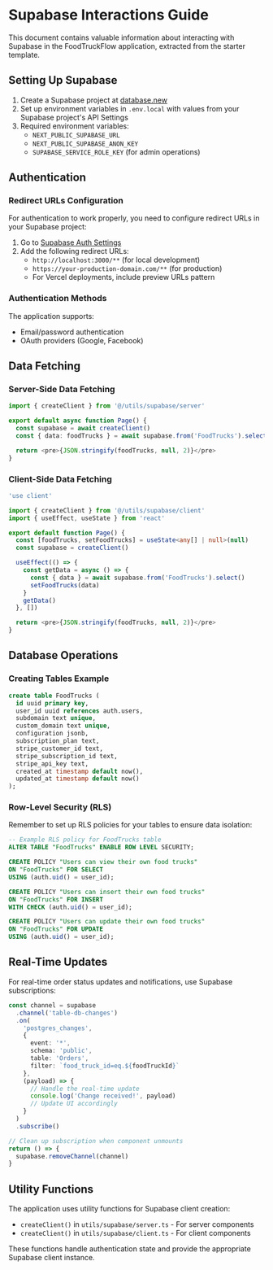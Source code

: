 # Supabase Interactions Guide

This document contains valuable information about interacting with Supabase in the FoodTruckFlow application, extracted from the starter template.

## Setting Up Supabase

1. Create a Supabase project at [database.new](https://app.supabase.com/project/_/settings/api)
2. Set up environment variables in `.env.local` with values from your Supabase project's API Settings
3. Required environment variables:
   - `NEXT_PUBLIC_SUPABASE_URL`
   - `NEXT_PUBLIC_SUPABASE_ANON_KEY`
   - `SUPABASE_SERVICE_ROLE_KEY` (for admin operations)

## Authentication

### Redirect URLs Configuration

For authentication to work properly, you need to configure redirect URLs in your Supabase project:

1. Go to [Supabase Auth Settings](https://supabase.com/dashboard/project/_/auth/url-configuration)
2. Add the following redirect URLs:
   - `http://localhost:3000/**` (for local development)
   - `https://your-production-domain.com/**` (for production)
   - For Vercel deployments, include preview URLs pattern

### Authentication Methods

The application supports:
- Email/password authentication
- OAuth providers (Google, Facebook)

## Data Fetching

### Server-Side Data Fetching

```typescript
import { createClient } from '@/utils/supabase/server'

export default async function Page() {
  const supabase = await createClient()
  const { data: foodTrucks } = await supabase.from('FoodTrucks').select()

  return <pre>{JSON.stringify(foodTrucks, null, 2)}</pre>
}
```

### Client-Side Data Fetching

```typescript
'use client'

import { createClient } from '@/utils/supabase/client'
import { useEffect, useState } from 'react'

export default function Page() {
  const [foodTrucks, setFoodTrucks] = useState<any[] | null>(null)
  const supabase = createClient()

  useEffect(() => {
    const getData = async () => {
      const { data } = await supabase.from('FoodTrucks').select()
      setFoodTrucks(data)
    }
    getData()
  }, [])

  return <pre>{JSON.stringify(foodTrucks, null, 2)}</pre>
}
```

## Database Operations

### Creating Tables Example

```sql
create table FoodTrucks (
  id uuid primary key,
  user_id uuid references auth.users,
  subdomain text unique,
  custom_domain text unique,
  configuration jsonb,
  subscription_plan text,
  stripe_customer_id text,
  stripe_subscription_id text,
  stripe_api_key text,
  created_at timestamp default now(),
  updated_at timestamp default now()
);
```

### Row-Level Security (RLS)

Remember to set up RLS policies for your tables to ensure data isolation:

```sql
-- Example RLS policy for FoodTrucks table
ALTER TABLE "FoodTrucks" ENABLE ROW LEVEL SECURITY;

CREATE POLICY "Users can view their own food trucks" 
ON "FoodTrucks" FOR SELECT 
USING (auth.uid() = user_id);

CREATE POLICY "Users can insert their own food trucks" 
ON "FoodTrucks" FOR INSERT 
WITH CHECK (auth.uid() = user_id);

CREATE POLICY "Users can update their own food trucks" 
ON "FoodTrucks" FOR UPDATE 
USING (auth.uid() = user_id);
```

## Real-Time Updates

For real-time order status updates and notifications, use Supabase subscriptions:

```typescript
const channel = supabase
  .channel('table-db-changes')
  .on(
    'postgres_changes',
    {
      event: '*',
      schema: 'public',
      table: 'Orders',
      filter: `food_truck_id=eq.${foodTruckId}`
    },
    (payload) => {
      // Handle the real-time update
      console.log('Change received!', payload)
      // Update UI accordingly
    }
  )
  .subscribe()

// Clean up subscription when component unmounts
return () => {
  supabase.removeChannel(channel)
}
```

## Utility Functions

The application uses utility functions for Supabase client creation:

- `createClient()` in `utils/supabase/server.ts` - For server components
- `createClient()` in `utils/supabase/client.ts` - For client components

These functions handle authentication state and provide the appropriate Supabase client instance. 